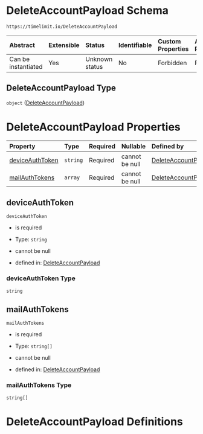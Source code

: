 # DeleteAccountPayload Schema

```txt
https://timelimit.io/DeleteAccountPayload
```



| Abstract            | Extensible | Status         | Identifiable | Custom Properties | Additional Properties | Access Restrictions | Defined In                                                                                  |
| :------------------ | :--------- | :------------- | :----------- | :---------------- | :-------------------- | :------------------ | :------------------------------------------------------------------------------------------ |
| Can be instantiated | Yes        | Unknown status | No           | Forbidden         | Forbidden             | none                | [DeleteAccountPayload.schema.json](DeleteAccountPayload.schema.json "open original schema") |

## DeleteAccountPayload Type

`object` ([DeleteAccountPayload](deleteaccountpayload.md))

# DeleteAccountPayload Properties

| Property                            | Type     | Required | Nullable       | Defined by                                                                                                                                         |
| :---------------------------------- | :------- | :------- | :------------- | :------------------------------------------------------------------------------------------------------------------------------------------------- |
| [deviceAuthToken](#deviceauthtoken) | `string` | Required | cannot be null | [DeleteAccountPayload](deleteaccountpayload-properties-deviceauthtoken.md "https://timelimit.io/DeleteAccountPayload#/properties/deviceAuthToken") |
| [mailAuthTokens](#mailauthtokens)   | `array`  | Required | cannot be null | [DeleteAccountPayload](deleteaccountpayload-properties-mailauthtokens.md "https://timelimit.io/DeleteAccountPayload#/properties/mailAuthTokens")   |

## deviceAuthToken



`deviceAuthToken`

*   is required

*   Type: `string`

*   cannot be null

*   defined in: [DeleteAccountPayload](deleteaccountpayload-properties-deviceauthtoken.md "https://timelimit.io/DeleteAccountPayload#/properties/deviceAuthToken")

### deviceAuthToken Type

`string`

## mailAuthTokens



`mailAuthTokens`

*   is required

*   Type: `string[]`

*   cannot be null

*   defined in: [DeleteAccountPayload](deleteaccountpayload-properties-mailauthtokens.md "https://timelimit.io/DeleteAccountPayload#/properties/mailAuthTokens")

### mailAuthTokens Type

`string[]`

# DeleteAccountPayload Definitions
